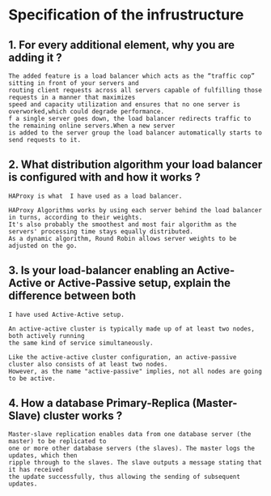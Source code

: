 # Specification of the infrustructure
## 1. For every additional element, why you are adding it ?

	The added feature is a load balancer which acts as the “traffic cop” sitting in front of your servers and 
	routing client requests across all servers capable of fulfilling those requests in a manner that maximizes
	speed and capacity utilization and ensures that no one server is overworked,which could degrade performance.
	f a single server goes down, the load balancer redirects traffic to the remaining online servers.When a new server
	is added to the server group the load balancer automatically starts to send requests to it.

## 2. What distribution algorithm your load balancer is configured with and how it works ?

	HAProxy is what  I have used as a load balancer.

	HAProxy Algorithms works by using each server behind the load balancer in turns, according to their weights.
	It's also probably the smoothest and most fair algorithm as the servers' processing time stays equally distributed.
	As a dynamic algorithm, Round Robin allows server weights to be adjusted on the go.

## 3. Is your load-balancer enabling an Active-Active or Active-Passive setup, explain the difference between both

	I have used Active-Active setup.

	An active-active cluster is typically made up of at least two nodes, both actively running
	the same kind of service simultaneously.

	Like the active-active cluster configuration, an active-passive cluster also consists of at least two nodes. 
	However, as the name "active-passive" implies, not all nodes are going to be active.

## 4. How a database Primary-Replica (Master-Slave) cluster works ?

	Master-slave replication enables data from one database server (the master) to be replicated to
	one or more other database servers (the slaves). The master logs the updates, which then
	ripple through to the slaves. The slave outputs a message stating that it has received
	the update successfully, thus allowing the sending of subsequent updates.
